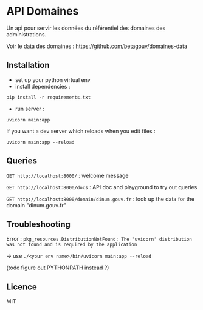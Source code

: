 # API Domaines

Un api pour servir les données du référentiel des domaines des administrations.

Voir le data des domaines : https://github.com/betagouv/domaines-data

## Installation
 - set up your python virtual env
 - install dependencies :
```
pip install -r requirements.txt
```
 - run server :
 ```
 uvicorn main:app
 ```

If you want a dev server which reloads when you edit files :
```
uvicorn main:app --reload
```

## Queries
`GET http://localhost:8000/` : welcome message

`GET http://localhost:8000/docs` : API doc and playground to try out queries

`GET http://localhost:8000/domain/dinum.gouv.fr` : look up the data for the domain "dinum.gouv.fr"


## Troubleshooting
Error : `pkg_resources.DistributionNotFound: The 'uvicorn' distribution was not found and is required by the application`

-> use `./<your env name>/bin/uvicorn main:app --reload`

(todo figure out PYTHONPATH instead ?)

## Licence
MIT